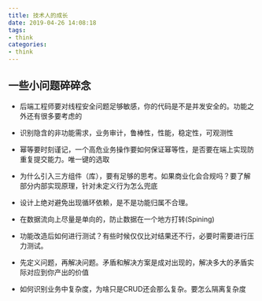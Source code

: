 ```yaml
---
title: 技术人的成长
date: 2019-04-26 14:08:18
tags:
- think
categories:
- think
---
```


## 一些小问题碎碎念

- 后端工程师要对线程安全问题足够敏感，你的代码是不是并发安全的。功能之外还有很多要考虑的

- 识别隐含的非功能需求，业务审计，鲁棒性，性能，稳定性，可观测性

- 幂等要时刻谨记，一个高危业务操作要如何保证幂等性，是否要在端上实现防重复提交能力。唯一键的选取

- 为什么引入三方组件（库），要有足够的思考。如果商业化会合规吗？要了解部分内部实现原理，针对未定义行为怎么兜底

- 设计上绝对避免出现循环依赖，是不是功能归属不合理。

- 在数据流向上尽量是单向的，防止数据在一个地方打转(Spining)

- 功能改造后如何进行测试？有些时候仅仅比对结果还不行，必要时需要进行压力测试。

- 先定义问题，再解决问题。矛盾和解决方案是成对出现的，解决多大的矛盾实际对应到你产出的价值

- 如何识别业务中复杂度，为啥只是CRUD还会那么复杂。要怎么隔离复杂度
